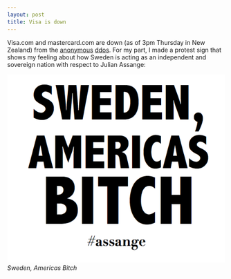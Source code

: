 ```yaml
---
layout: post
title: Visa is down
---
```


Visa.com and mastercard.com are down (as of 3pm Thursday in New Zealand) from the [anonymous](https://github.com/NewEraCracker/LOIC/downloads) [ddos](http://en.wikipedia.org/wiki/Denial-of-service_attack). For my part, I made a protest sign that shows my feeling about how Sweden is acting as an independent and sovereign nation with respect to Julian Assange:

<img src="/images/sweden.png" />
<cite>Sweden, Americas Bitch</cite>